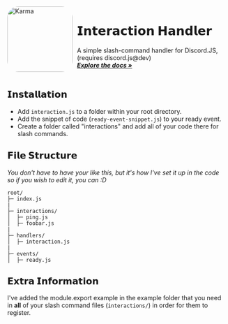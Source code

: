 <img width="150" height="150" align="left" style="float: left; margin: 0 10px 0 0; border-radius: 25px;" alt="Karma" src="https://cdn.discordapp.com/attachments/826512246834200606/866068901452054548/HwP9FKOsXQflAAAAAElFTkSuQmCC.png"> 

# 𝗜𝗻𝘁𝗲𝗿𝗮𝗰𝘁𝗶𝗼𝗻 𝗛𝗮𝗻𝗱𝗹𝗲𝗿

  <p align="left">
    A simple slash-command handler for Discord.JS, (requires discord.js@dev)
    <br />
  <a href="https://github.com/larkify/Interaction-Handler/"><strong><i>Explore the docs »</i></strong></a>
    <br />
    <br />
  </p>
</p>

## 𝗜𝗻𝘀𝘁𝗮𝗹𝗹𝗮𝘁𝗶𝗼𝗻 
- Add `interaction.js` to a folder within your root directory.
- Add the snippet of code (`ready-event-snippet.js`) to your ready event.
- Create a folder called "interactions" and add all of your code there for slash commands. 

## 𝗙𝗶𝗹𝗲 𝗦𝘁𝗿𝘂𝗰𝘁𝘂𝗿𝗲
*You don't have to have your like this, but it's how I've set it up in the code so if you wish to edit it, you can :D*
```
root/
├─ index.js
|
├─ interactions/
│  ├─ ping.js
│  ├─ foobar.js
|
├─ handlers/
│  ├─ interaction.js
|
├─ events/
│  ├─ ready.js

```

## 𝗘𝘅𝘁𝗿𝗮 𝗜𝗻𝗳𝗼𝗿𝗺𝗮𝘁𝗶𝗼𝗻
I've added the module.export example in the example folder that you need in **all** of your slash command files (`interactions/`) in order for them to register.

